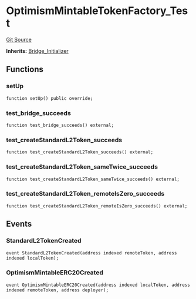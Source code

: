# OptimismMintableTokenFactory_Test
[Git Source](https://github.com/ethereum-optimism/optimism/blob/f7b73857601914eeea6fc4c1ba46ae99ca744d97/contracts/test/OptimismMintableERC20Factory.t.sol)

**Inherits:**
[Bridge_Initializer](/contracts/test/CommonTest.t.sol/contract.Bridge_Initializer.md)


## Functions
### setUp


```solidity
function setUp() public override;
```

### test_bridge_succeeds


```solidity
function test_bridge_succeeds() external;
```

### test_createStandardL2Token_succeeds


```solidity
function test_createStandardL2Token_succeeds() external;
```

### test_createStandardL2Token_sameTwice_succeeds


```solidity
function test_createStandardL2Token_sameTwice_succeeds() external;
```

### test_createStandardL2Token_remoteIsZero_succeeds


```solidity
function test_createStandardL2Token_remoteIsZero_succeeds() external;
```

## Events
### StandardL2TokenCreated

```solidity
event StandardL2TokenCreated(address indexed remoteToken, address indexed localToken);
```

### OptimismMintableERC20Created

```solidity
event OptimismMintableERC20Created(address indexed localToken, address indexed remoteToken, address deployer);
```

